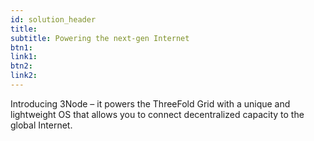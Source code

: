 ```yaml
---
id: solution_header
title: 
subtitle: Powering the next-gen Internet
btn1: 
link1: 
btn2: 
link2: 
---
```


Introducing 3Node – it powers the ThreeFold Grid with a unique and lightweight OS that allows you to connect decentralized capacity to the global Internet.
